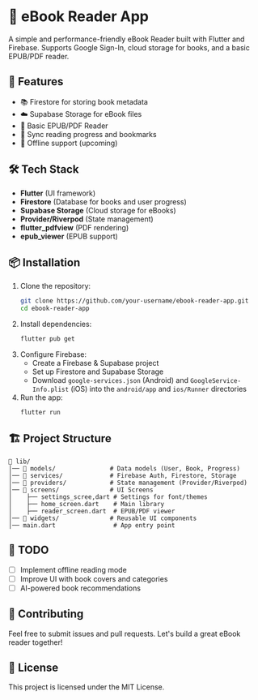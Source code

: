 # 📖 eBook Reader App

A simple and performance-friendly eBook Reader built with Flutter and Firebase. Supports Google Sign-In, cloud storage for books, and a basic EPUB/PDF reader.

## 🚀 Features
- 📚 Firestore for storing book metadata
- ☁️ Supabase Storage for eBook files
- 📖 Basic EPUB/PDF Reader
- 🔄 Sync reading progress and bookmarks
- 📶 Offline support (upcoming)

## 🛠️ Tech Stack
- **Flutter** (UI framework)
- **Firestore** (Database for books and user progress)
- **Supabase Storage** (Cloud storage for eBooks)
- **Provider/Riverpod** (State management)
- **flutter_pdfview** (PDF rendering)
- **epub_viewer** (EPUB support)

## 📦 Installation
1. Clone the repository:
   ```sh
   git clone https://github.com/your-username/ebook-reader-app.git
   cd ebook-reader-app
   ```
2. Install dependencies:
   ```sh
   flutter pub get
   ```
3. Configure Firebase:
    - Create a Firebase & Supabase project
    - Set up Firestore and Supabase Storage
    - Download `google-services.json` (Android) and `GoogleService-Info.plist` (iOS) into the `android/app` and `ios/Runner` directories
4. Run the app:
   ```sh
   flutter run
   ```

## 🏗️ Project Structure
```
📂 lib/
│── 📂 models/               # Data models (User, Book, Progress)
│── 📂 services/             # Firebase Auth, Firestore, Storage
│── 📂 providers/            # State management (Provider/Riverpod)
│── 📂 screens/              # UI Screens
│    ├── settings_scree,dart # Settings for font/themes
│    ├── home_screen.dart    # Main library
│    ├── reader_screen.dart  # EPUB/PDF viewer
│── 📂 widgets/              # Reusable UI components
│── main.dart                # App entry point
```

## 📌 TODO
- [ ] Implement offline reading mode
- [ ] Improve UI with book covers and categories
- [ ] AI-powered book recommendations

## 🤝 Contributing
Feel free to submit issues and pull requests. Let's build a great eBook reader together!

## 📜 License
This project is licensed under the MIT License.

